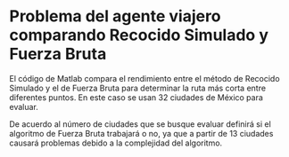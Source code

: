 # Problema del agente viajero comparando Recocido Simulado y Fuerza Bruta

El código de Matlab compara el rendimiento entre el método de Recocido Simulado y el de Fuerza Bruta para determinar la ruta más corta entre diferentes puntos. En este caso se usan 32 ciudades de México para evaluar.

De acuerdo al número de ciudades que se busque evaluar definirá si el algoritmo de Fuerza Bruta trabajará o no, ya que a partir de 13 ciudades causará problemas debido a la complejidad del algoritmo.
